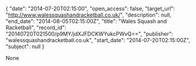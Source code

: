 {
  "date": "2014-07-20T02:15:00", 
  "open_access": false, 
  "target_url": "http://www.walessquashandracketball.co.uk/", 
  "description": null, 
  "end_date": "2014-08-05T02:15:00Z", 
  "title": "Wales Squash and Racketball", 
  "record_id": "20140720T021500/p9MY/jdXJFDCKWYukcPWvQ==", 
  "publisher": "walessquashandracketball.co.uk", 
  "start_date": "2014-07-20T02:15:00Z", 
  "subject": null
}

None